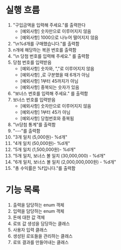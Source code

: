 # 실행 흐름
1. "구입금액을 입력해 주세요."를 출력한다
    - [예외사항] 숫자만으로 이루어지지 않음
    - [예외사항] 1000으로 나누어 떨어지지 않음
2. "\n%d개를 구매했습니다."를 출력함
3. n개에 해당하는 복권 번호를 출력함
4. "\n 당첨 번호를 입력해 주세요." 를 출력함
5. 당첨 번호를 입력받음
    - [예외사항] 숫자와, ","로 이루어지지 않음
    - [예외사항] ,로 구분했을 때 6개가 아님
    - [예외사항] 1부터 45까지가 아님
    - [예외사항] 중복되는 숫자가 있음
6. "보너스 번호를 입력해 주세요." 를 출력함
7. 보너스 번호를 입력받음
    - [예외사항] 숫자만으로 이루어지지 않음
    - [예외사항] 1부터 45가 아님
    - [예외사항] 당첨번호와 중복됨
8. "\n당첨 통계"를 출력함
9. "---"를 출력함
10. "3개 일치 (5,000원)- %d개"
11. "4개 일치 (50,000원)- %d개"
12. "5개 일치 (1,500,000원)- %d개"
13. "5개 일치, 보너스 볼 일치 (30,000,000) - %d개"
14. "6개 일치, 보너스 볼 일치 (2,000,000,000원) - %d개"
15. "총 수익률은 %f입니다."를 출력함

# 기능 목록
1. 출력을 담당하는 enum 객체
2. 입력을 담당하는 enum 객체
3. 돈에 대한 값 객체
4. 로또 값 생성을 담당하는 클래스
5. 사용자 입력 클래스
6. 생성된 로또들을 관리하는 클래스
7. 로또 결과를 만들어내는 클래스